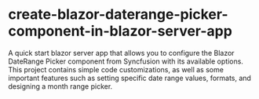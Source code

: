 # create-blazor-daterange-picker-component-in-blazor-server-app
A quick start blazor server app that allows you to configure the Blazor DateRange Picker component from Syncfusion with its available options. This project contains simple code customizations, as well as some important features such as setting specific date range values, formats, and designing a month range picker.
